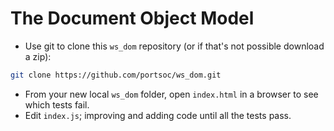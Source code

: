# The Document Object Model

* Use git to clone this `ws_dom` repository (or if that's not possible download a zip):
```bash
git clone https://github.com/portsoc/ws_dom.git
```
* From your new local `ws_dom` folder, open `index.html` in a browser to see which tests fail.
* Edit `index.js`; improving and adding code until all the tests pass.
